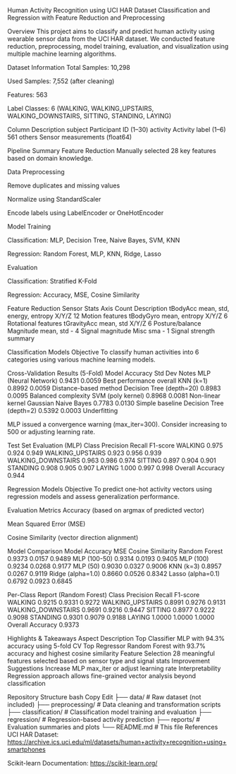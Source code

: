 Human Activity Recognition using UCI HAR Dataset
Classification and Regression with Feature Reduction and Preprocessing

Overview
This project aims to classify and predict human activity using wearable sensor data from the UCI HAR dataset.
We conducted feature reduction, preprocessing, model training, evaluation, and visualization using multiple machine learning algorithms.

Dataset Information
Total Samples: 10,298

Used Samples: 7,552 (after cleaning)

Features: 563

Label Classes: 6
(WALKING, WALKING_UPSTAIRS, WALKING_DOWNSTAIRS, SITTING, STANDING, LAYING)

Column	Description
subject	Participant ID (1–30)
activity	Activity label (1–6)
561 others	Sensor measurements (float64)

Pipeline Summary
Feature Reduction
Manually selected 28 key features based on domain knowledge.

Data Preprocessing

Remove duplicates and missing values

Normalize using StandardScaler

Encode labels using LabelEncoder or OneHotEncoder

Model Training

Classification: MLP, Decision Tree, Naive Bayes, SVM, KNN

Regression: Random Forest, MLP, KNN, Ridge, Lasso

Evaluation

Classification: Stratified K-Fold

Regression: Accuracy, MSE, Cosine Similarity

Feature Reduction
Sensor	Stats	Axis	Count	Description
tBodyAcc	mean, std, energy, entropy	X/Y/Z	12	Motion features
tBodyGyro	mean, entropy	X/Y/Z	6	Rotational features
tGravityAcc	mean, std	X/Y/Z	6	Posture/balance
Magnitude	mean, std	-	4	Signal magnitude
Misc	sma	-	1	Signal strength summary

Classification Models
Objective
To classify human activities into 6 categories using various machine learning models.

Cross-Validation Results (5-Fold)
Model	Accuracy	Std Dev	Notes
MLP (Neural Network)	0.9431	0.0059	Best performance overall
KNN (k=1)	0.8992	0.0059	Distance-based method
Decision Tree (depth=20)	0.8983	0.0095	Balanced complexity
SVM (poly kernel)	0.8968	0.0081	Non-linear kernel
Gaussian Naive Bayes	0.7783	0.0130	Simple baseline
Decision Tree (depth=2)	0.5392	0.0003	Underfitting

MLP issued a convergence warning (max_iter=300). Consider increasing to 500 or adjusting learning rate.

Test Set Evaluation (MLP)
Class	Precision	Recall	F1-score
WALKING	0.975	0.924	0.949
WALKING_UPSTAIRS	0.923	0.956	0.939
WALKING_DOWNSTAIRS	0.963	0.986	0.974
SITTING	0.897	0.904	0.901
STANDING	0.908	0.905	0.907
LAYING	1.000	0.997	0.998
Overall Accuracy	0.944		

Regression Models
Objective
To predict one-hot activity vectors using regression models and assess generalization performance.

Evaluation Metrics
Accuracy (based on argmax of predicted vector)

Mean Squared Error (MSE)

Cosine Similarity (vector direction alignment)

Model Comparison
Model	Accuracy	MSE	Cosine Similarity
Random Forest	0.9373	0.0157	0.9489
MLP (100-50)	0.9314	0.0193	0.9405
MLP (100)	0.9234	0.0268	0.9177
MLP (50)	0.9030	0.0327	0.9006
KNN (k=3)	0.8957	0.0267	0.9119
Ridge (alpha=1.0)	0.8660	0.0526	0.8342
Lasso (alpha=0.1)	0.6792	0.0923	0.6845

Per-Class Report (Random Forest)
Class	Precision	Recall	F1-score
WALKING	0.9215	0.9331	0.9272
WALKING_UPSTAIRS	0.8991	0.9276	0.9131
WALKING_DOWNSTAIRS	0.9691	0.9216	0.9447
SITTING	0.8977	0.9222	0.9098
STANDING	0.9301	0.9079	0.9188
LAYING	1.0000	1.0000	1.0000
Overall Accuracy	0.9373		

Highlights & Takeaways
Aspect	Description
Top Classifier	MLP with 94.3% accuracy using 5-fold CV
Top Regressor	Random Forest with 93.7% accuracy and highest cosine similarity
Feature Selection	28 meaningful features selected based on sensor type and signal stats
Improvement Suggestions	Increase MLP max_iter or adjust learning rate
Interpretability	Regression approach allows fine-grained vector analysis beyond classification

Repository Structure
bash
Copy
Edit
├── data/                # Raw dataset (not included)
├── preprocessing/       # Data cleaning and transformation scripts
├── classification/      # Classification model training and evaluation
├── regression/          # Regression-based activity prediction
├── reports/             # Evaluation summaries and plots
└── README.md            # This file
References
UCI HAR Dataset: https://archive.ics.uci.edu/ml/datasets/human+activity+recognition+using+smartphones

Scikit-learn Documentation: https://scikit-learn.org/

